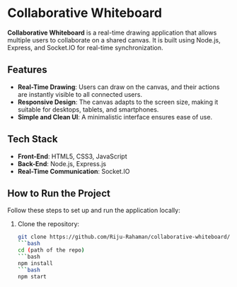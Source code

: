 # Collaborative Whiteboard

**Collaborative Whiteboard** is a real-time drawing application that allows multiple users to collaborate on a shared canvas. It is built using Node.js, Express, and Socket.IO for real-time synchronization.

## Features

- **Real-Time Drawing**: Users can draw on the canvas, and their actions are instantly visible to all connected users.
- **Responsive Design**: The canvas adapts to the screen size, making it suitable for desktops, tablets, and smartphones.
- **Simple and Clean UI**: A minimalistic interface ensures ease of use.

## Tech Stack

- **Front-End**: HTML5, CSS3, JavaScript
- **Back-End**: Node.js, Express.js
- **Real-Time Communication**: Socket.IO

## How to Run the Project

Follow these steps to set up and run the application locally:

1. Clone the repository:
   ```bash
   git clone https://github.com/Riju-Rahaman/collaborative-whiteboard/
   ```bash
   cd (path of the repo)
   ```bash
   npm install
   ```bash
   npm start
   

